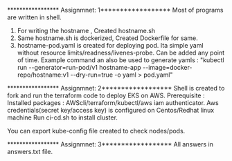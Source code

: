 ***************** Assignmnet: 1******************
Most of programs are written in shell.
1. For writing the hostname , Created hostname.sh
2. Same hostname.sh is dockerized, Created Dockerfile for same.
3. hostname-pod.yaml is created for deploying pod. Ita simple yaml without resource limits/readness/livenes-probe. Can be added any point of time. Example command an also be used to generate yamls : "kubectl run --generator=run-pod/v1 hostname-app --image=docker-repo/hostname:v1 --dry-run=true -o yaml > pod.yaml"


***************** Assignmnet: 2******************
Shell is created to fork and run the terraform code to deploy EKS on AWS. 
Prerequisite : 
    Installed packages : AWScli/terraform/kubectl/aws iam authenticator.
    Aws credentials(secret key/access key) is configured on Centos/Redhat linux machine 
    Run ci-cd.sh to install cluster.
    
   You can export kube-config file created to check nodes/pods.
   
 ***************** Assignmnet: 3******************
 All answers in answers.txt file.
